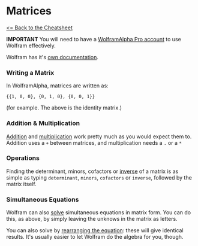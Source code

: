 # Matrices

[<= Back to the Cheatsheet](../WolframCheatsheet.md)

**IMPORTANT** You will need to have a [WolframAlpha Pro account](https://www.imperial.ac.uk/admin-services/ict/self-service/computers-printing/devices-and-software/get-software/get-software-for-students/wolfram-alpha-pro/) to use Wolfram effectively.

Wolfram has it's [own documentation](https://www.wolframalpha.com/examples/mathematics/algebra/matrices/).

### Writing a Matrix
In WolframAlpha, matrices are written as:

```{{1, 0, 0}, {0, 1, 0}, {0, 0, 1}}```

(for example. The above is the identity matrix.)

### Addition & Multiplication
[Addition](https://www.wolframalpha.com/input/?i=%7B%7B2%2C+2%7D%2C+%7B3%2C+8%7D%7D+%2B+%7B%7B-2%2C+3%7D%2C+%7B1%2C+5%7D%7D) and [multiplication](https://www.wolframalpha.com/input/?i=%7B%7B2%2C+2%7D%2C+%7B3%2C+8%7D%7D+.+%7B%7B-2%2C+3%7D%2C+%7B1%2C+5%7D%7D) work pretty much as you would expect them to. Addition uses a `+` between matrices, and multiplication needs a `.` or a `*`

### Operations
Finding the determinant, minors, cofactors or [inverse](https://www.wolframalpha.com/input/?i=inverse+%28%7B%7B2%2C+1%2C+2%7D%2C+%7B-2%2C+-3%2C+1%7D%2C+%7B-1%2C+-2%2C+1%7D%7D%29) of a matrix is as simple as typing `determinant`, `minors`, `cofactors` or `inverse`, followed by the matrix itself.

### Simultaneous Equations
Wolfram can also [solve](https://www.wolframalpha.com/input/?i=%7B%7B2%2C+2%2C+3%7D%2C+%7B3%2C+8%2C+2%7D%2C+%7B-1%2C+2%2C+-1%7D%7D+.%7B%7Bx%7D%2C+%7By%7D%2C+%7Bz%7D%7D%3D%7B%7B20%7D%2C+%7B50%7D%2C+%7B30%7D%7D) simultaneous equations in matrix form. You can do this, as above, by simply leaving the unknows in the matrix as letters.

You can also solve by [rearranging the equation](https://www.wolframalpha.com/input/?i=+%7B%7Bx%7D%2C+%7By%7D%2C+%7Bz%7D%7D%3D%28inverse+%7B%7B2%2C+2%2C+3%7D%2C+%7B3%2C+8%2C+2%7D%2C+%7B-1%2C+2%2C+-1%7D%7D%29.%7B%7B20%7D%2C+%7B50%7D%2C+%7B30%7D%7D): these will give identical results. It's usually easier to let Wolfram do the algebra for you, though.

